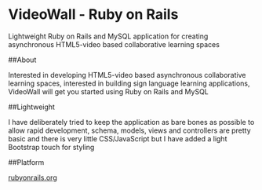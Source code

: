 VideoWall - Ruby on Rails
======================================

Lightweight Ruby on Rails and MySQL application for creating asynchronous HTML5-video based collaborative learning spaces

##About

Interested in developing HTML5-video based asynchronous collaborative learning spaces, interested in building sign language learning applications, VideoWall will get you started using Ruby on Rails and MySQL

##Lightweight

I have deliberately tried to keep the application as bare bones as possible to allow rapid development, schema, models, views and controllers are pretty basic and there is very little CSS/JavaScript but I have added a light Bootstrap touch for styling

##Platform

[rubyonrails.org](http://rubyonrails.org/)